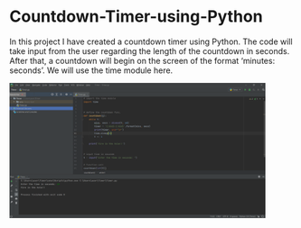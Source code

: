 # Countdown-Timer-using-Python
 In this project I have created a countdown timer using Python. The code will take input from the user regarding the length of the countdown in seconds. After that, a countdown will begin on the screen of the format ‘minutes: seconds’. We will use the time module here.
  
  
  <img src="Data/Screenshot 2022-12-10 203828.png" height="240" >
